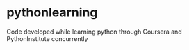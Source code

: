 # pythonlearning
Code developed while learning python through Coursera and PythonInstitute concurrently
